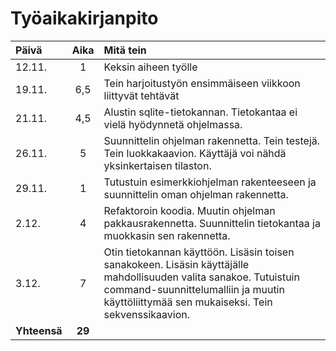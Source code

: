 # Työaikakirjanpito


| Päivä | Aika | Mitä tein |
| :---- |:----:| :-------- |
| 12.11.| 1    | Keksin aiheen työlle |
| 19.11.| 6,5  | Tein harjoitustyön ensimmäiseen viikkoon liittyvät tehtävät |
| 21.11.| 4,5  | Alustin sqlite-tietokannan. Tietokantaa ei vielä hyödynnetä ohjelmassa. |
| 26.11.| 5    | Suunnittelin ohjelman rakennetta. Tein testejä. Tein luokkakaavion. Käyttäjä voi nähdä yksinkertaisen tilaston. |
| 29.11.| 1    | Tutustuin esimerkkiohjelman rakenteeseen ja suunnittelin oman ohjelman rakennetta.
|  2.12.| 4    | Refaktoroin koodia. Muutin ohjelman pakkausrakennetta. Suunnittelin tietokantaa ja muokkasin sen rakennetta.
|  3.12.| 7    | Otin tietokannan käyttöön. Lisäsin toisen sanakokeen. Lisäsin käyttäjälle mahdollisuuden valita sanakoe. Tutuistuin command-suunnittelumalliin ja muutin käyttöliittymää sen mukaiseksi. Tein sekvenssikaavion.
|**Yhteensä**|**29**|
